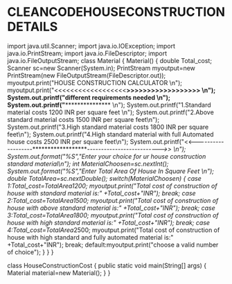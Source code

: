 # CLEANCODEHOUSECONSTRUCTIONDETAILS
import java.util.Scanner;
import java.io.IOException;
import java.io.PrintStream;
import java.io.FileDescriptor;
import java.io.FileOutputStream;
class Material
{
Material()
{
double Total_cost;
Scanner sc=new Scanner(System.in);
PrintStream myoutput=new PrintStream(new FileOutputStream(FileDescriptor.out));
myoutput.print("HOUSE CONSTRUCTION CALCULATOR \n");
myoutput.print("<<<<<<<<<<<<<<<<<<**************************>>>>>>>>>>>>>>>>>> \n");
System.out.printf("different requirements needed \n");
System.out.printf("***************************************** \n");
System.out.printf("1.Standard material costs 1200 INR per square feet \n");
System.out.printf("2.Above standard material costs 1500 INR per square feet\n");
System.out.printf("3.High standard material costs 1800 INR per square feet\n");
System.out.printf("4.High standard material with full Automated house costs 2500 INR per square feet\n");
System.out.printf("<<-------------------**********************-------------------------->> \n");
System.out.format("%S","Enter your choice for ur house construction standard material\n");
int MaterialChoosen=sc.nextInt();
System.out.format("%S","Enter Total Area Of House In Square Feet \n");
double TotalArea=sc.nextDouble();
switch(MaterialChoosen)
{
case 1:Total_cost=TotalArea*1200;
       myoutput.print("Total cost of construction of house with standard material is:" +Total_cost+"INR");
       break;
case 2:Total_cost=TotalArea*1500;
       myoutput.print("Total cost of construction of house with above standard material is:" +Total_cost+"INR");
       break;
case 3:Total_cost=TotalArea*1800;
       myoutput.print("Total cost of construction of house with high standard material is:" +Total_cost+"INR");
       break;
case 4:Total_cost=TotalArea*2500;
       myoutput.print("Total cost of construction of house with high standard and fully automated material is:" +Total_cost+"INR");
       break;
default:myoutput.print("choose a valid number of  choice");
}
}
}

class HouseConstructionCost
{
public static void main(String[] args) 
{
Material material=new Material();
}
}
